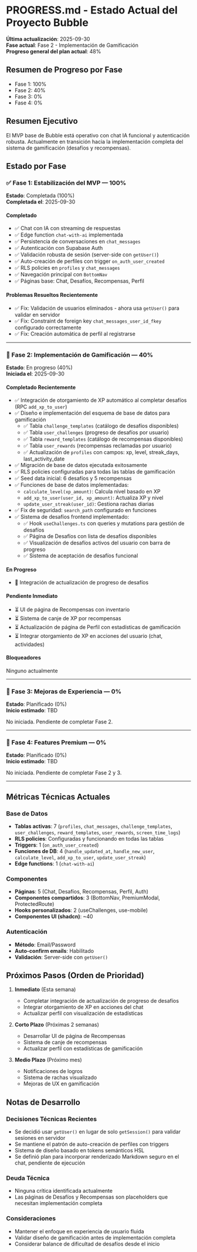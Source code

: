 # PROGRESS.md - Estado Actual del Proyecto Bubble

**Última actualización**: 2025-09-30  
**Fase actual**: Fase 2 - Implementación de Gamificación  
**Progreso general del plan actual**: 48%

## Resumen de Progreso por Fase
- Fase 1: 100%
- Fase 2: 40%
- Fase 3: 0%
- Fase 4: 0%

## Resumen Ejecutivo
El MVP base de Bubble está operativo con chat IA funcional y autenticación robusta. Actualmente en transición hacia la implementación completa del sistema de gamificación (desafíos y recompensas).

## Estado por Fase

### ✅ Fase 1: Estabilización del MVP — 100%
**Estado**: Completada (100%)  
**Completada el**: 2025-09-30

#### Completado
- ✅ Chat con IA con streaming de respuestas
- ✅ Edge function `chat-with-ai` implementada
- ✅ Persistencia de conversaciones en `chat_messages`
- ✅ Autenticación con Supabase Auth
- ✅ Validación robusta de sesión (server-side con `getUser()`)
- ✅ Auto-creación de perfiles con trigger `on_auth_user_created`
- ✅ RLS policies en `profiles` y `chat_messages`
- ✅ Navegación principal con `BottomNav`
- ✅ Páginas base: Chat, Desafíos, Recompensas, Perfil

#### Problemas Resueltos Recientemente
- ✅ Fix: Validación de usuarios eliminados - ahora usa `getUser()` para validar en servidor
- ✅ Fix: Constraint de foreign key `chat_messages_user_id_fkey` configurado correctamente
- ✅ Fix: Creación automática de perfil al registrarse

---

### 🔄 Fase 2: Implementación de Gamificación — 40%
**Estado**: En progreso (40%)  
**Iniciada el**: 2025-09-30

#### Completado Recientemente
- ✅ Integración de otorgamiento de XP automático al completar desafíos (RPC `add_xp_to_user`)
- ✅ Diseño e implementación del esquema de base de datos para gamificación
  - ✅ Tabla `challenge_templates` (catálogo de desafíos disponibles)
  - ✅ Tabla `user_challenges` (progreso de desafíos por usuario)
  - ✅ Tabla `reward_templates` (catálogo de recompensas disponibles)
  - ✅ Tabla `user_rewards` (recompensas reclamadas por usuario)
  - ✅ Actualización de `profiles` con campos: xp, level, streak_days, last_activity_date
- ✅ Migración de base de datos ejecutada exitosamente
- ✅ RLS policies configuradas para todas las tablas de gamificación
- ✅ Seed data inicial: 6 desafíos y 5 recompensas
- ✅ Funciones de base de datos implementadas:
  - `calculate_level(xp_amount)`: Calcula nivel basado en XP
  - `add_xp_to_user(user_id, xp_amount)`: Actualiza XP y nivel
  - `update_user_streak(user_id)`: Gestiona rachas diarias
- ✅ Fix de seguridad: `search_path` configurado en funciones
- ✅ Sistema de desafíos frontend implementado:
  - ✅ Hook `useChallenges.ts` con queries y mutations para gestión de desafíos
  - ✅ Página de Desafíos con lista de desafíos disponibles
  - ✅ Visualización de desafíos activos del usuario con barra de progreso
  - ✅ Sistema de aceptación de desafíos funcional

#### En Progreso
- 🔄 Integración de actualización de progreso de desafíos

#### Pendiente Inmediato
- ⏳ UI de página de Recompensas con inventario
- ⏳ Sistema de canje de XP por recompensas
- ⏳ Actualización de página de Perfil con estadísticas de gamificación
- ⏳ Integrar otorgamiento de XP en acciones del usuario (chat, actividades)

#### Bloqueadores
Ninguno actualmente

---

### 📅 Fase 3: Mejoras de Experiencia — 0%
**Estado**: Planificado (0%)  
**Inicio estimado**: TBD

No iniciada. Pendiente de completar Fase 2.

---

### 📅 Fase 4: Features Premium — 0%
**Estado**: Planificado (0%)  
**Inicio estimado**: TBD

No iniciada. Pendiente de completar Fase 2 y 3.

---

## Métricas Técnicas Actuales

### Base de Datos
- **Tablas activas**: 7 (`profiles`, `chat_messages`, `challenge_templates`, `user_challenges`, `reward_templates`, `user_rewards`, `screen_time_logs`)
- **RLS policies**: Configuradas y funcionando en todas las tablas
- **Triggers**: 1 (`on_auth_user_created`)
- **Funciones de DB**: 4 (`handle_updated_at`, `handle_new_user`, `calculate_level`, `add_xp_to_user`, `update_user_streak`)
- **Edge functions**: 1 (`chat-with-ai`)

### Componentes
- **Páginas**: 5 (Chat, Desafíos, Recompensas, Perfil, Auth)
- **Componentes compartidos**: 3 (BottomNav, PremiumModal, ProtectedRoute)
- **Hooks personalizados**: 2 (useChallenges, use-mobile)
- **Componentes UI (shadcn)**: ~40

### Autenticación
- **Método**: Email/Password
- **Auto-confirm emails**: Habilitado
- **Validación**: Server-side con `getUser()`

## Próximos Pasos (Orden de Prioridad)

1. **Inmediato** (Esta semana)
   - Completar integración de actualización de progreso de desafíos
   - Integrar otorgamiento de XP en acciones del chat
   - Actualizar perfil con visualización de estadísticas

2. **Corto Plazo** (Próximas 2 semanas)
   - Desarrollar UI de página de Recompensas
   - Sistema de canje de recompensas
   - Actualizar perfil con estadísticas de gamificación

3. **Medio Plazo** (Próximo mes)
   - Notificaciones de logros
   - Sistema de rachas visualizado
   - Mejoras de UX en gamificación

## Notas de Desarrollo

### Decisiones Técnicas Recientes
- Se decidió usar `getUser()` en lugar de solo `getSession()` para validar sesiones en servidor
- Se mantiene el patrón de auto-creación de perfiles con triggers
- Sistema de diseño basado en tokens semánticos HSL
- Se definió plan para incorporar renderizado Markdown seguro en el chat, pendiente de ejecución

### Deuda Técnica
- Ninguna crítica identificada actualmente
- Las páginas de Desafíos y Recompensas son placeholders que necesitan implementación completa

### Consideraciones
- Mantener el enfoque en experiencia de usuario fluida
- Validar diseño de gamificación antes de implementación completa
- Considerar balance de dificultad de desafíos desde el inicio
